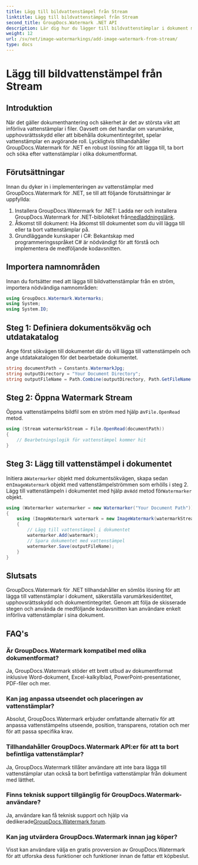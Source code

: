 ```yaml
---
title: Lägg till bildvattenstämpel från Stream
linktitle: Lägg till bildvattenstämpel från Stream
second_title: GroupDocs.Watermark .NET API
description: Lär dig hur du lägger till bildvattenstämplar i dokument med GroupDocs.Watermark for .NET. Följ vår steg-för-steg-guide för sömlös vattenstämpelintegrering.
weight: 12
url: /sv/net/image-watermarkings/add-image-watermark-from-stream/
type: docs
---
```

# Lägg till bildvattenstämpel från Stream

## Introduktion
När det gäller dokumenthantering och säkerhet är det av största vikt att införliva vattenstämplar i filer. Oavsett om det handlar om varumärke, upphovsrättsskydd eller att bibehålla dokumentintegritet, spelar vattenstämplar en avgörande roll. Lyckligtvis tillhandahåller GroupDocs.Watermark för .NET en robust lösning för att lägga till, ta bort och söka efter vattenstämplar i olika dokumentformat.
## Förutsättningar
Innan du dyker in i implementeringen av vattenstämplar med GroupDocs.Watermark för .NET, se till att följande förutsättningar är uppfyllda:
1.  Installera GroupDocs.Watermark for .NET: Ladda ner och installera GroupDocs.Watermark for .NET-biblioteket från[nedladdningslänk](https://releases.groupdocs.com/Watermark/net/).
2. Åtkomst till dokument: Ha åtkomst till dokumentet som du vill lägga till eller ta bort vattenstämplar på.
3. Grundläggande kunskaper i C#: Bekantskap med programmeringsspråket C# är nödvändigt för att förstå och implementera de medföljande kodavsnitten.

## Importera namnområden
Innan du fortsätter med att lägga till bildvattenstämplar från en ström, importera nödvändiga namnområden:
```csharp
using GroupDocs.Watermark.Watermarks;
using System;
using System.IO;
```

## Steg 1: Definiera dokumentsökväg och utdatakatalog
Ange först sökvägen till dokumentet där du vill lägga till vattenstämpeln och ange utdatakatalogen för det bearbetade dokumentet.
```csharp
string documentPath = Constants.WatermarkJpg;
string outputDirectory = "Your Document Directory";
string outputFileName = Path.Combine(outputDirectory, Path.GetFileName(documentPath));
```
## Steg 2: Öppna Watermark Stream
 Öppna vattenstämpelns bildfil som en ström med hjälp av`File.OpenRead` metod.
```csharp
using (Stream watermarkStream = File.OpenRead(documentPath))
{
    // Bearbetningslogik för vattenstämpel kommer hit
}
```
## Steg 3: Lägg till vattenstämpel i dokumentet
 Initiera a`Watermarker` objekt med dokumentsökvägen, skapa sedan en`ImageWatermark` objekt med vattenstämpelströmmen som erhölls i steg 2. Lägg till vattenstämpeln i dokumentet med hjälp av`Add` metod för`Watermarker` objekt.
```csharp
using (Watermarker watermarker = new Watermarker("Your Document Path"))
{
    using (ImageWatermark watermark = new ImageWatermark(watermarkStream))
    {
        // Lägg till vattenstämpel i dokumentet
        watermarker.Add(watermark);
        // Spara dokumentet med vattenstämpel
        watermarker.Save(outputFileName);
    }
}
```

## Slutsats
GroupDocs.Watermark för .NET tillhandahåller en sömlös lösning för att lägga till vattenstämplar i dokument, säkerställa varumärkesidentitet, upphovsrättsskydd och dokumentintegritet. Genom att följa de skisserade stegen och använda de medföljande kodavsnitten kan användare enkelt införliva vattenstämplar i sina dokument.
## FAQ's
### Är GroupDocs.Watermark kompatibel med olika dokumentformat?
Ja, GroupDocs.Watermark stöder ett brett utbud av dokumentformat inklusive Word-dokument, Excel-kalkylblad, PowerPoint-presentationer, PDF-filer och mer.
### Kan jag anpassa utseendet och placeringen av vattenstämplar?
Absolut, GroupDocs.Watermark erbjuder omfattande alternativ för att anpassa vattenstämpelns utseende, position, transparens, rotation och mer för att passa specifika krav.
### Tillhandahåller GroupDocs.Watermark API:er för att ta bort befintliga vattenstämplar?
Ja, GroupDocs.Watermark tillåter användare att inte bara lägga till vattenstämplar utan också ta bort befintliga vattenstämplar från dokument med lätthet.
### Finns teknisk support tillgänglig för GroupDocs.Watermark-användare?
 Ja, användare kan få teknisk support och hjälp via dedikerade[GroupDocs.Watermark forum](https://forum.groupdocs.com/c/watermark/19).
### Kan jag utvärdera GroupDocs.Watermark innan jag köper?
Visst kan användare välja en gratis provversion av GroupDocs.Watermark för att utforska dess funktioner och funktioner innan de fattar ett köpbeslut.
